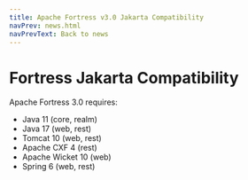 ```yaml
---
title: Apache Fortress v3.0 Jakarta Compatibility
navPrev: news.html
navPrevText: Back to news
---
```


# Fortress Jakarta Compatibility

Apache Fortress 3.0 requires:

- Java 11 (core, realm)
- Java 17 (web, rest)
- Tomcat 10 (web, rest)
- Apache CXF 4 (rest)
- Apache Wicket 10 (web)
- Spring 6 (web, rest)
